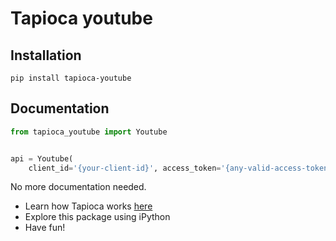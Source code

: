 # Tapioca youtube

## Installation
```
pip install tapioca-youtube
```

## Documentation
``` python
from tapioca_youtube import Youtube


api = Youtube(
	client_id='{your-client-id}', access_token='{any-valid-access-token}')

```

No more documentation needed.

- Learn how Tapioca works [here](http://tapioca-wrapper.readthedocs.org/en/stable/quickstart.html)
- Explore this package using iPython
- Have fun!
